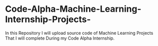 # Code-Alpha-Machine-Learning-Internship-Projects-
In this Repository I will upload source code of Machine Learning Projects That I will complete During my Code Alpha Internship.
